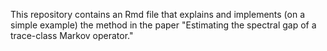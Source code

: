 This repository contains an Rmd file that explains and implements (on a simple example) the method in the paper "Estimating the spectral gap of a trace-class Markov operator."
